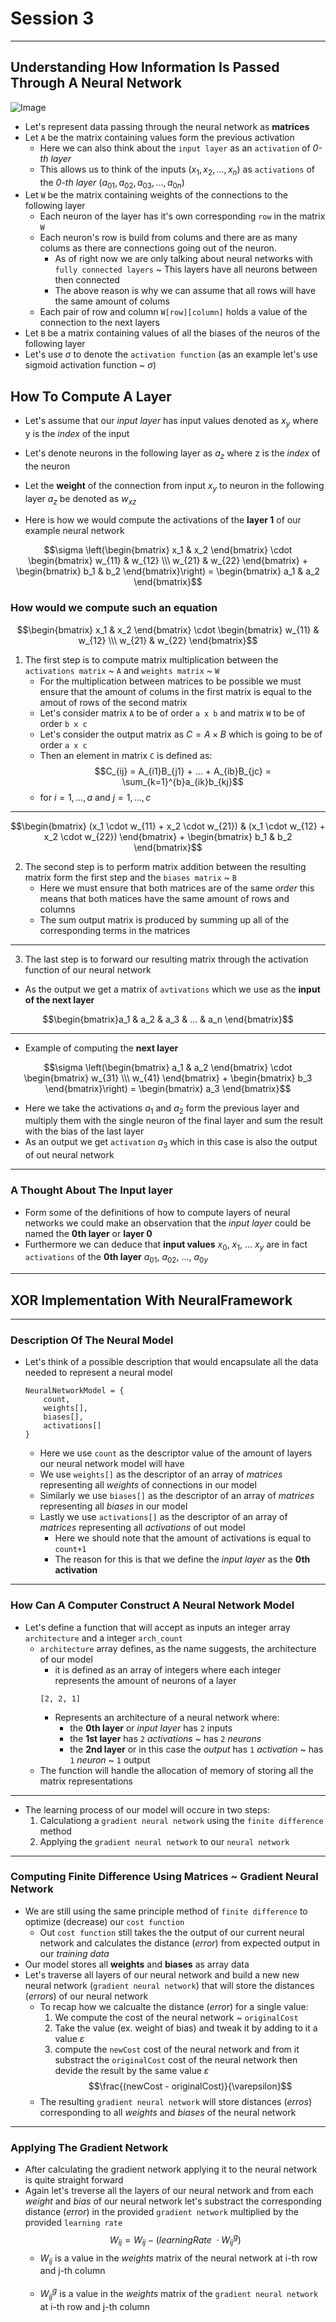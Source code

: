 
# Session 3

--- 

## Understanding How Information Is Passed Through A Neural Network

![Image](./how_neural_networks_work.png)

* Let's represent data passing through the neural network as **matrices**
 * Let `A` be the matrix containing values form the previous activation
    * Here we can also think about the `input layer` as an `activation` of *0-th layer* 
    * This allows us to think of the inputs ($x_1, x_2, ..., x_n$) as `activations` of the *0-th layer* ($a_{01}, a_{02}, a_{03}, ..., a_{0n}$) 
 * Let `W` be the matrix containing weights of the connections to the following layer 
    * Each neuron of the layer has it's own corresponding `row` in the matrix `W`
    * Each neuron's row is build from colums and there are as many colums as there are connections going out of the neuron.
        * As of right now we are only talking about neural networks with `fully connected layers` ~ This layers have all neurons between then connected
        * The above reason is why we can assume that all rows will have the same amount of colums
    * Each pair of row and column `W[row][column]` holds a value of the connection to the next layers
* Let `B` be a matrix containing values of all the biases of the neuros of the following layer 
* Let's use $\sigma$ to denote the `activation function` (as an example let's use sigmoid activation function ~ $\sigma$)

## How To Compute A Layer

* Let's assume that our *input layer* has input values denoted as $x_y$ where y is the *index* of the input 
* Let's denote neurons in the following layer as $a_z$ where z is the *index* of the neuron 
* Let the **weight** of the connection from input $x_y$ to neuron in the following layer $a_z$ be denoted as $w_{xz}$  

* Here is how we would compute the activations of the **layer 1** of our example neural network

$$\sigma \left(\begin{bmatrix} x_1 & x_2 \end{bmatrix} \cdot \begin{bmatrix} w_{11} & w_{12} \\\ w_{21} & w_{22} \end{bmatrix} + \begin{bmatrix} b_1 & b_2 \end{bmatrix}\right) = \begin{bmatrix} a_1 & a_2 \end{bmatrix}$$

### How would we compute such an equation
$$\begin{bmatrix} x_1 & x_2 \end{bmatrix} \cdot \begin{bmatrix} w_{11} & w_{12} \\\ w_{21} & w_{22} \end{bmatrix}$$
1. The first step is to compute matrix multiplication between the `activations matrix` ~ `A` and `weights matrix` ~ `W`
    * For the multiplication between matrices to be possible we must ensure that the amount of colums in the first matrix is equal to the amout of rows of the second matrix
    * Let's consider matrix `A` to be of order `a x b` and matrix `W` to be of order `b x c`
    * Let's consider the output matrix as $C = A \times B$ which is going to be of order `a x c`
    * Then an element in matrix `C` is defined as:
    $$C_{ij} = A_{i1}B_{j1} + ... + A_{ib}B_{jc} = \sum_{k=1}^{b}a_{ik}b_{kj}$$
    * for $i=1, ..., a$ and $j=1, ..., c$
---
$$\begin{bmatrix} (x_1 \cdot w_{11} + x_2 \cdot w_{21}) & (x_1 \cdot w_{12} + x_2 \cdot w_{22}) \end{bmatrix} + \begin{bmatrix} b_1 & b_2 \end{bmatrix}$$

2. The second step is to perform matrix addition between the resulting matrix form the first step and the `biases matrix` ~ `B`
    * Here we must ensure that both matrices are of the same *order* this means that both matices have the same amount of rows and columns
    * The sum output matrix is produced by summing up all of the corresponding terms in the matrices
---

3. The last step is to forward our resulting matrix through the activation function of our neural network
* As the output we get a matrix of `avtivations` which we use as the **input of the next layer**

$$\begin{bmatrix}a_1 & a_2 & a_3 & ... & a_n \end{bmatrix}$$

---

* Example of computing the **next layer**

$$\sigma \left(\begin{bmatrix} a_1 & a_2 \end{bmatrix} \cdot \begin{bmatrix} w_{31} \\\ w_{41} \end{bmatrix} + \begin{bmatrix} b_3 \end{bmatrix}\right) = \begin{bmatrix} a_3 \end{bmatrix}$$

* Here we take the activations $a_1$ and $a_2$ form the previous layer and multiply them with the single neuron of the final layer and sum the result with the bias of the last layer 
* As an output we get `activation` $a_3$ which in this case is also the output of out neural network
---

### A Thought About The Input layer
* Form some of the definitions of how to compute layers of neural networks we could make an observation that the *input layer* could be named the **0th layer** or **layer 0** 
* Furthermore we can deduce that **input values** $x_0$, $x_1$, ... $x_y$ are in fact `activations` of the **0th layer** $a_{01}$, $a_{02}$, ..., $a_{0y}$

---

## XOR Implementation With NeuralFramework

---

### Description Of The Neural Model
* Let's think of a possible description that would encapsulate all the data needed to represent a neural model
    ```
    NeuralNetworkModel = {
        count,
        weights[],
        biases[],
        activations[]
    }
    ```
    * Here we use `count` as the descriptor value of the amount of layers our neural network model will have 
    * We use `weights[]` as the descriptor of an array of *matrices* representing all *weights* of connections in our model
    * Similarly we use `biases[]` as the descriptor of an array of *matrices* representing all *biases* in our model
    * Lastly we use `activations[]` as the descriptor of an array of *matrices* representing all *activations* of out model
        * Here we should note that the amount of activations is equal to `count+1`
        * The reason for this is that we define the *input layer* as the **0th activation**  

---

### How Can A Computer Construct A Neural Network Model
* Let's define a function that will accept as inputs an integer array `architecture` and a integer `arch_count` 
    * `architecture` array defines, as the name suggests, the architecture of our model 
        * it is defined as an array of integers where each integer represents the amount of neurons of a layer
        ```
        [2, 2, 1]
        ```
        * Represents an architecture of a neural network where:
            * the **0th layer** or *input layer* has `2` inputs
            * the **1st layer** has `2` *activations* ~ has `2` *neurons* 
            * the **2nd layer** or in this case the *output* has `1` *activation* ~ has `1` *neuron* ~ `1` output 
    * The function will handle the allocation of memory of storing all the matrix representations 

---

* The learning process of our model will occure in two steps:
    1. Calculationg a `gradient neural network` using the `finite difference` method 
    2. Applying the `gradient neural network` to our `neural network`

---

### Computing Finite Difference Using Matrices ~ Gradient Neural Network

* We are still using the same principle method of `finite difference` to optimize (decrease) our `cost function`  
    * Out `cost function` still takes the the output of our current neural network and calculates the distance (*error*) from expected output in our *training data*
* Our model stores all **weights** and **biases** as array data 
* Let's traverse all layers of our neural network and build a new new neural network (`gradient neural network`) that will store the distances (*errors*) of our neural network 
    * To recap how we calcualte the distance (*error*) for a single value:
        1. We compute the cost of the neural network ~ `originalCost`
        2. Take the value (ex. weight of bias) and tweak it by adding to it a value $\varepsilon$
        3. compute the `newCost` cost of the neural network and from it substract the `originalCost` cost of the neural network then devide the result by the same value $\varepsilon$
        $$\frac{(newCost - originalCost)}{\varepsilon}$$
    * The resulting `gradient neural network` will store distances (*erros*) corresponding to all *weights* and *biases* of the neural network

---

### Applying The Gradient Network 
* After calculating the gradient network applying it to the neural network is quite straight forward
* Again let's treverse all the layers of our neural network and from each *weight* and *bias* of our neural network let's substract the corresponding distance (*error*) in the provided `gradient network` multiplied by the provided `learning rate`
    $$W_{ij} = W_{ij} - (learningRate \ \cdot W^g_{ij})$$
    * $W_{ij}$ is a value in the *weights* matrix of the neural network at i-th row and j-th column
    <br></br>
    * $W^g_{ij}$ is a value in the *weights* matrix of the `gradient neural network` at i-th row and j-th column
 
